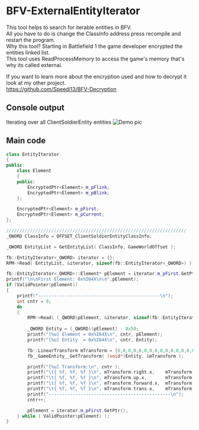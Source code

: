 # BFV-ExternalEntityIterator
This tool helps to search for iterable entities in BFV.<br />
All you have to do is change the ClassInfo address press recompile and restart the program.<br />
Why this tool? Starting in Battlefield 1 the game developer encrypted the entities linked list.<br />
This tool uses ReadProcessMemory to access the game's memory that's why its called external.<br />

If you want to learn more about the encryption used and how to decrypt it look at my other project.<br />
https://github.com/Speedi13/BFV-Decryption

## Console output
Iterating over all ClientSoldierEntity entities
![Demo pic](https://raw.githubusercontent.com/Speedi13/BFV-ExternalEntityIterator/master/ConsoleOutputScreenshot.png.png)
<br>

## Main code
```cpp
class EntityIterator
{
public:
	class Element
	{
	public:
		EncryptedPtr<Element> m_pFlink;
		EncryptedPtr<Element> m_pBlink;
	};

	EncryptedPtr<Element> m_pFirst;
	EncryptedPtr<Element> m_pCurrent;
};
```
```cpp
////////////////////////////////////////////////////////////////////
_QWORD ClassInfo = OFFSET_ClientSoldierEntityClassInfo;

_QWORD EntityList = GetEntityList( ClassInfo, GameWorldOffset );

fb::EntityIterator<_QWORD> iterator = {};
RPM->Read( EntityList, &iterator, sizeof(fb::EntityIterator<_QWORD>) );

fb::EntityIterator<_QWORD>::Element* pElement = iterator.m_pFirst.GetPtr();
printf("\n\nFirst Element: 0x%I64X\n\n",pElement);
if (ValidPointer(pElement))
{
	printf("----------------------------------------------\n");
	int cntr = 0;
	do
	{
		RPM->Read( (_QWORD)pElement, &iterator, sizeof(fb::EntityIterator<_QWORD>) );
		
		_QWORD Entity = (_QWORD)(pElement) - 0x50;
		printf("[%u] Element = 0x%I64X\n", cntr, pElement);
		printf("[%u] Entity  = 0x%I64X\n", cntr, Entity);

		fb::LinearTransform mTransform = {0,0,0,0,0,0,0,0,0,0,0,0,0,0,0,0};
		fb__GameEntity__GetTransform( (void*)Entity, &mTransform );

		printf("[%u] Transform:\n", cntr );
		printf("\t{ %f, %f, %f }\n", mTransform.right.x,    mTransform.right.y,   mTransform.right.z );
		printf("\t{ %f, %f, %f }\n", mTransform.up.x,       mTransform.up.y,      mTransform.up.z );
		printf("\t{ %f, %f, %f }\n", mTransform.forward.x,  mTransform.forward.y, mTransform.forward.z );
		printf("\t{ %f, %f, %f }\n", mTransform.trans.x,    mTransform.trans.y,   mTransform.trans.z );
		printf("----------------------------------------------\n");
		cntr++;

		pElement = iterator.m_pFirst.GetPtr();
	} while ( ValidPointer(pElement) );
}
```
